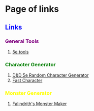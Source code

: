 # Page of links

## <p style="color:blue">Links</p>

### <p style="color:purple">General Tools</p>
1. <a href="https://5e.tools/" target="_blank">5e tools</a>

### <p style="color:green">Character Generator</p>
1. [D&D 5e Random Character Generator](https://tetra-cube.com/dnd/dnd-char-gen.html)
2. [Fast Character](https://fastcharacter.com/)

### <p style="color:yellow">Monster Generator</p>
1. [Falindrith's Monster Maker](https://ebshimizu.github.io/5emm/#/)
